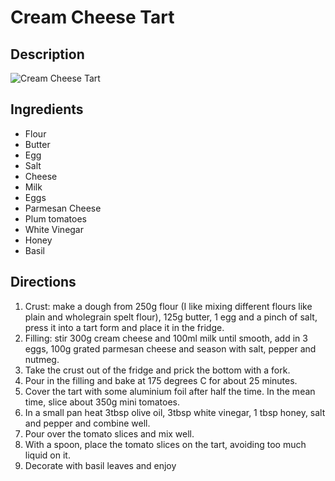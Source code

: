# Cream Cheese Tart

## Description
![Cream Cheese Tart](https://www.themealdb.com/images/media/meals/wurrux1468416624.jpg "Cream Cheese Tart")

## Ingredients
- Flour
- Butter
- Egg
- Salt
- Cheese
- Milk
- Eggs
- Parmesan Cheese
- Plum tomatoes
- White Vinegar
- Honey
- Basil

## Directions
1. Crust: make a dough from 250g flour (I like mixing different flours like plain and wholegrain spelt flour), 125g butter, 1 egg and a pinch of salt, press it into a tart form and place it in the fridge. 
2. Filling: stir 300g cream cheese and 100ml milk until smooth, add in 3 eggs, 100g grated parmesan cheese and season with salt, pepper and nutmeg. 
3. Take the crust out of the fridge and prick the bottom with a fork. 
4. Pour in the filling and bake at 175 degrees C for about 25 minutes. 
5. Cover the tart with some aluminium foil after half the time. In the mean time, slice about 350g mini tomatoes. 
6. In a small pan heat 3tbsp olive oil, 3tbsp white vinegar, 1 tbsp honey, salt and pepper and combine well. 
7. Pour over the tomato slices and mix well. 
8. With a spoon, place the tomato slices on the tart, avoiding too much liquid on it. 
9. Decorate with basil leaves and enjoy
